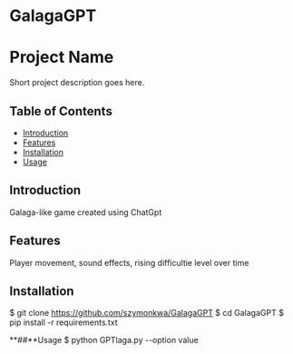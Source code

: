# GalagaGPT
# Project Name

Short project description goes here.

## Table of Contents

- [Introduction](#introduction)
- [Features](#features)
- [Installation](#installation)
- [Usage](#usage)

## Introduction

Galaga-like game created using ChatGpt
## Features

Player movement, sound effects, rising difficultie level over time
## Installation

$ git clone https://github.com/szymonkwa/GalagaGPT
$ cd GalagaGPT
$ pip install -r requirements.txt

**##**Usage
$ python GPTlaga.py --option value

